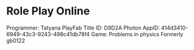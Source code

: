 # Role Play Online
Programmer: Tatyana
PlayFab Title ID: D9D2A
Photon AppID: 414d3410-6949-43c3-9243-498c41db78f4
Game: Problems in physics
Formerly gb0122
